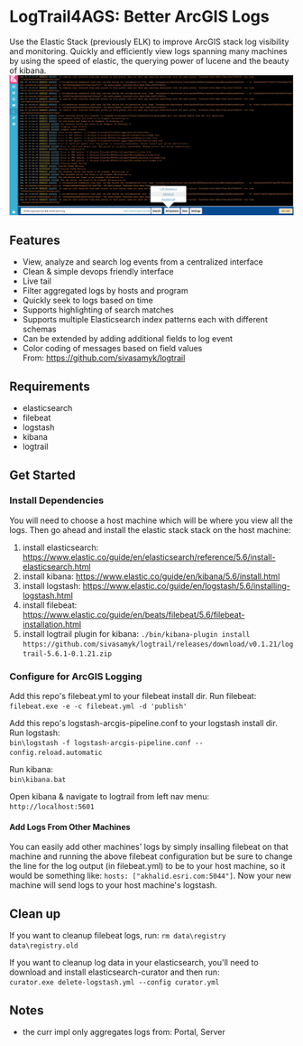 # LogTrail4AGS: Better ArcGIS Logs
 Use the Elastic Stack (previously ELK) to improve ArcGIS stack log visibility and monitoring.  Quickly and efficiently view logs spanning many machines by using the speed of elastic, the querying power of lucene and the beauty of kibana.
![preview](preview.png)

## Features
- View, analyze and search log events from a centralized interface
- Clean & simple devops friendly interface
- Live tail
- Filter aggregated logs by hosts and program
- Quickly seek to logs based on time
- Supports highlighting of search matches
- Supports multiple Elasticsearch index patterns each with different schemas
- Can be extended by adding additional fields to log event
- Color coding of messages based on field values  
From: https://github.com/sivasamyk/logtrail

## Requirements
 - elasticsearch
 - filebeat
 - logstash
 - kibana
 - logtrail

## Get Started
### Install Dependencies
You will need to choose a host machine which will be where you view all the logs.  Then go ahead and install the elastic stack stack on the host machine:
1. install elasticsearch: https://www.elastic.co/guide/en/elasticsearch/reference/5.6/install-elasticsearch.html
2. install kibana: https://www.elastic.co/guide/en/kibana/5.6/install.html
3. install logstash: https://www.elastic.co/guide/en/logstash/5.6/installing-logstash.html
4. install filebeat: https://www.elastic.co/guide/en/beats/filebeat/5.6/filebeat-installation.html
5. install logtrail plugin for kibana: `./bin/kibana-plugin install https://github.com/sivasamyk/logtrail/releases/download/v0.1.21/logtrail-5.6.1-0.1.21.zip`

### Configure for ArcGIS Logging
Add this repo's filebeat.yml to your filebeat install dir.  Run filebeat:  
`filebeat.exe -e -c filebeat.yml -d 'publish'`

Add this repo's logstash-arcgis-pipeline.conf to your logstash install dir. Run logstash:  
`bin\logstash -f logstash-arcgis-pipeline.conf --config.reload.automatic`

Run kibana:  
`bin\kibana.bat`

Open kibana & navigate to logtrail from left nav menu:   
`http://localhost:5601`

#### Add Logs From Other Machines
You can easily add other machines' logs by simply insalling filebeat on that machine and running the above filebeat configuration but be sure to change the line for the log output (in filebeat.yml) to be to your host machine, so it would be something like: `hosts: ["akhalid.esri.com:5044"]`.  Now your new machine will send logs to your host machine's logstash.

## Clean up
If you want to cleanup filebeat logs, run:
`rm data\registry data\registry.old`

If you want to cleanup log data in your elasticsearch, you'll need to download and install elasticsearch-curator and then run:  
`curator.exe delete-logstash.yml --config curator.yml`

## Notes
- the curr impl only aggregates logs from: Portal, Server